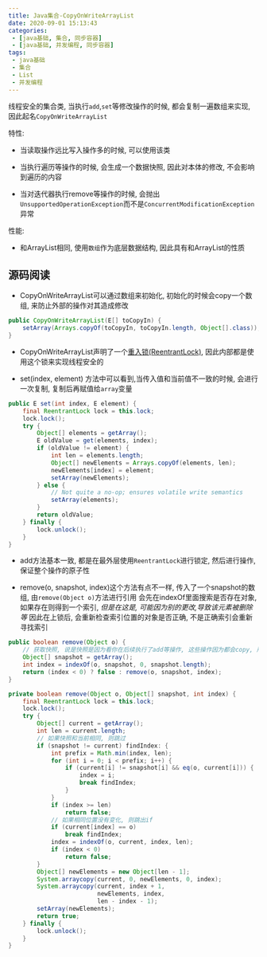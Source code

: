 ```yaml
---
title: Java集合-CopyOnWriteArrayList
date: 2020-09-01 15:13:43
categories:
 - [java基础, 集合, 同步容器]
 - [java基础, 并发编程, 同步容器]
tags:
 - java基础
 - 集合
 - List
 - 并发编程
---
```


线程安全的集合类, 当执行`add`,`set`等修改操作的时候, 都会复制一遍数组来实现, 因此起名`CopyOnWriteArrayList`

特性:

- 当读取操作远比写入操作多的时候, 可以使用该类

- 当执行遍历等操作的时候, 会生成一个数据快照, 因此对本体的修改, 不会影响到遍历的内容

- 当对迭代器执行remove等操作的时候, 会抛出`UnsupportedOperationException`而不是`ConcurrentModificationException`异常
  

性能:

  - 和ArrayList相同, 使用`数组`作为底层数据结构, 因此具有和ArrayList的性质

<!-- more -->
## 源码阅读

- CopyOnWriteArrayList可以通过数组来初始化, 初始化的时候会copy一个数组, 来防止外部的操作对其造成修改

```java
public CopyOnWriteArrayList(E[] toCopyIn) {
    setArray(Arrays.copyOf(toCopyIn, toCopyIn.length, Object[].class));
}
```

- CopyOnWriteArrayList声明了一个[重入锁(ReentrantLock)](../Concurrent/lock/ReentrantLock.md), 因此内部都是使用这个锁来实现线程安全的

- set(index, element) 方法中可以看到,当传入值和当前值不一致的时候, 会进行一次复制, 复制后再赋值给`array`变量

```java
public E set(int index, E element) {
    final ReentrantLock lock = this.lock;
    lock.lock();
    try {
        Object[] elements = getArray();
        E oldValue = get(elements, index);
        if (oldValue != element) {
            int len = elements.length;
            Object[] newElements = Arrays.copyOf(elements, len);
            newElements[index] = element;
            setArray(newElements);
        } else {
            // Not quite a no-op; ensures volatile write semantics
            setArray(elements);
        }
        return oldValue;
    } finally {
        lock.unlock();
    }
}
```

- add方法基本一致, 都是在最外层使用`ReentrantLock`进行锁定, 然后进行操作, 保证整个操作的原子性

- remove(o, snapshot, index)这个方法有点不一样, 传入了一个snapshot的数组, 由`remove(Object o)`方法进行引用
会先在indexOf里面搜索是否存在对象, 如果存在则得到一个索引, *但是在这是, 可能因为别的更改,导致该元素被删除等*
因此在上锁后, 会重新检查索引位置的对象是否正确, 不是正确索引会重新寻找索引

```java
public boolean remove(Object o) {
    // 获取快照, 说是快照是因为看你在后续执行了add等操作, 这些操作因为都会copy, 所以不会修改到快照内容
    Object[] snapshot = getArray();
    int index = indexOf(o, snapshot, 0, snapshot.length);
    return (index < 0) ? false : remove(o, snapshot, index);
}

private boolean remove(Object o, Object[] snapshot, int index) {
    final ReentrantLock lock = this.lock;
    lock.lock();
    try {
        Object[] current = getArray();
        int len = current.length;
        // 如果快照和当前相同, 则跳过
        if (snapshot != current) findIndex: {
            int prefix = Math.min(index, len);
            for (int i = 0; i < prefix; i++) {
                if (current[i] != snapshot[i] && eq(o, current[i])) {
                    index = i;
                    break findIndex;
                }
            }
            if (index >= len)
                return false;
            // 如果相同位置没有变化, 则跳出if
            if (current[index] == o)
                break findIndex;
            index = indexOf(o, current, index, len);
            if (index < 0)
                return false;
        }
        Object[] newElements = new Object[len - 1];
        System.arraycopy(current, 0, newElements, 0, index);
        System.arraycopy(current, index + 1,
                         newElements, index,
                         len - index - 1);
        setArray(newElements);
        return true;
    } finally {
        lock.unlock();
    }
}
```